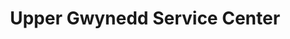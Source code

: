 ---
title: "Upper Gwynedd Service Center"
url: /lansdale/upper-gwynedd-service-center/
shop: Autowerkstatt
---